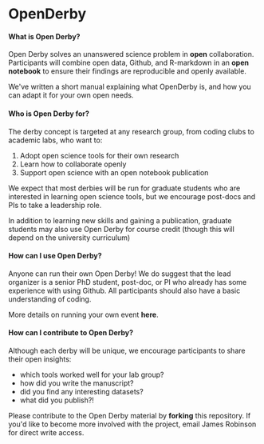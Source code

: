 # OpenDerby

#### What is Open Derby?

Open Derby solves an unanswered science problem in **open** collaboration. Participants will combine open data, Github, and R-markdown in an **open notebook** to ensure their findings are reproducible and openly available.  

We've written a short manual explaining what OpenDerby is, and how you can adapt it for your own open needs.

#### Who is Open Derby for?

The derby concept is targeted at any research group, from coding clubs to academic labs, who want to:

1. Adopt open science tools for their own research
2. Learn how to collaborate openly
3. Support open science with an open notebook publication

We expect that most derbies will be run for graduate students who are interested in learning open science tools, but we encourage post-docs and PIs to take a leadership role. 

In addition to learning new skills and gaining a publication, graduate students may also use Open Derby for course credit (though this will depend on the university curriculum) 

#### How can I use Open Derby?

Anyone can run their own Open Derby! We do suggest that the lead organizer is a senior PhD student, post-doc, or PI who already has some experience with using Github. All participants should also have a basic understanding of coding.

More details on running your own event **here**. 

#### How can I contribute to Open Derby?

Although each derby will be unique, we encourage participants to share their open insights: 

* which tools worked well for your lab group?
* how did you write the manuscript?
* did you find any interesting datasets?
* what did you publish?!

Please contribute to the Open Derby material by **forking** this repository. If you'd like to become more involved with the project, email James Robinson for direct write access. 